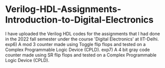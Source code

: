 # Verilog-HDL-Assignments-Introduction-to-Digital-Electronics
I have uploaded the Verilog HDL codes for the assignments that I had done in the 2022 fall semester under the course 'Digital Electronics' at IIT-Delhi.
exp6) A mod 3 counter made using Toggle flip flops and tested on a Complex Programmable Logic Device (CPLD).
exp7) A 4 bit gray code counter made using SR flip flops and tested on a Complex Programmable Logic Device (CPLD).
